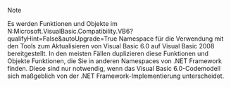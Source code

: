 > [!NOTE]
>  Es werden Funktionen und Objekte im N:Microsoft.VisualBasic.Compatibility.VB6?qualifyHint=False&autoUpgrade=True Namespace für die Verwendung mit den Tools zum Aktualisieren von Visual Basic 6.0 auf Visual Basic 2008 bereitgestellt. In den meisten Fällen duplizieren diese Funktionen und Objekte Funktionen, die Sie in anderen Namespaces von .NET Framework finden. Diese sind nur notwendig, wenn das Visual Basic 6.0-Codemodell sich maßgeblich von der .NET Framework-Implementierung unterscheidet.